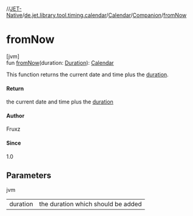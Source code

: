 //[JET-Native](../../../../index.md)/[de.jet.library.tool.timing.calendar](../../index.md)/[Calendar](../index.md)/[Companion](index.md)/[fromNow](from-now.md)

# fromNow

[jvm]\
fun [fromNow](from-now.md)(duration: [Duration](https://kotlinlang.org/api/latest/jvm/stdlib/kotlin.time/-duration/index.html)): [Calendar](../index.md)

This function returns the current date and time plus the [duration](from-now.md).

#### Return

the current date and time plus the [duration](from-now.md)

#### Author

Fruxz

#### Since

1.0

## Parameters

jvm

| | |
|---|---|
| duration | the duration which should be added |
